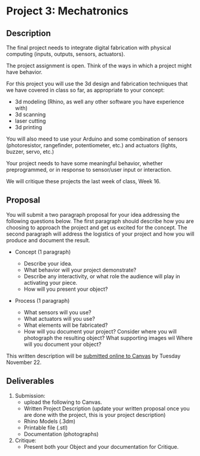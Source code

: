 # Project 3: Mechatronics
## Description

The final project needs to integrate digital fabrication with physical computing (inputs, outputs, sensors, actuators). 

The project assignment is open. Think of the ways in which a project might have behavior. 

For this project you will use the 3d design and fabrication techniques that we have covered in class so far, as appropriate to your concept:
- 3d modeling (Rhino, as well any other software you have experience with)
- 3d scanning
- laser cutting
- 3d printing

You will also meed to use your Arduino and some combination of sensors (photoresistor, rangefinder, potentiometer, etc.) and actuators (lights, buzzer, servo, etc.)

Your project needs to have some meaningful behavior, whether preprogrammed, or in response to sensor/user input or interaction. 

We will critique these projects the last week of class, Week 16.

## Proposal

You will submit a two paragraph proposal for your idea addressing the following questions below. The first paragraph should describe how you are choosing to approach the project and get us excited for the concept. The second paragraph will address the logistics of your project and how you will produce and document the result.

- Concept (1 paragraph)
  - Describe your idea. 
  - What behavior will your project demonstrate?
  - Describe any interactivity, or what role the audience will play in activating your piece.
  - How will you present your object?

- Process (1 paragraph)
  - What sensors will you use?
  - What actuators will you use? 
  - What elements will be fabricated?
  - How will you document your project? Consider where you will photograph the resulting object? What supporting images wil Where will you document your object?

This written description will be [submitted online to Canvas](https://canvas.unl.edu/courses/137404/assignments/1370188) by Tuesday November 22.

## Deliverables

1. Submission:  
   - upload the following to Canvas.
   - Written Project Description (update your written proposal once you are done with the project, this is your project description)
   - Rhino Models (.3dm)
   - Printable file (.stl) 
   - Documentation (photographs)
2. Critique: 
   - Present both your Object and your documentation for Critique.
